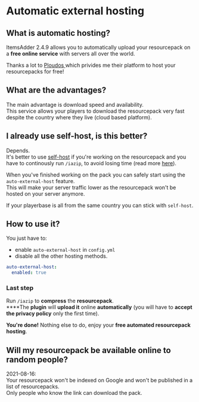# Automatic external hosting

## What is automatic hosting?

ItemsAdder 2.4.9 allows you to automatically upload your resourcepack on a **free online service** with servers all over the world.

Thanks a lot to [Ploudos ](https://ploudos.com/it/)which privides me their platform to host your resourcepacks for free!

## What are the advantages?

The main advantage is download speed and availability.  
This service allows your players to download the resourcepack very fast despite the country where they live \(cloud based platform\).

## I already use self-host, is this better?

Depends.  
It's better to use [self-host](resourcepack-self-hosting.md) if you're working on the resourcepack and you have to continously run `/iazip`, to avoid losing time \(read more [here](../tips-for-fastest-usage.md)\).

When you've finished working on the pack you can safely start using the `auto-external-host` feature.  
This will make your server traffic lower as the resourcepack won't be hosted on your server anymore.

If your playerbase is all from the same country you can stick with `self-host`.

## How to use it?

You just have to:

* enable `auto-external-host` in `config.yml` 
* disable all the other hosting methods.

```yaml
auto-external-host:
  enabled: true
```

### Last step

Run `/iazip` to **compress** the **resourcepack**.  
****The **plugin** will **upload it** online **automatically** \(you will have to **accept the privacy policy** only the first time\).

**You're done!** Nothing else to do, enjoy your **free automated resourcepack hosting**.

## Will my resourcepack be available online to random people?

2021-08-16:   
Your resourcepack won't be indexed on Google and won't be published in a list of resourcepacks.  
Only people who know the link can download the pack.

